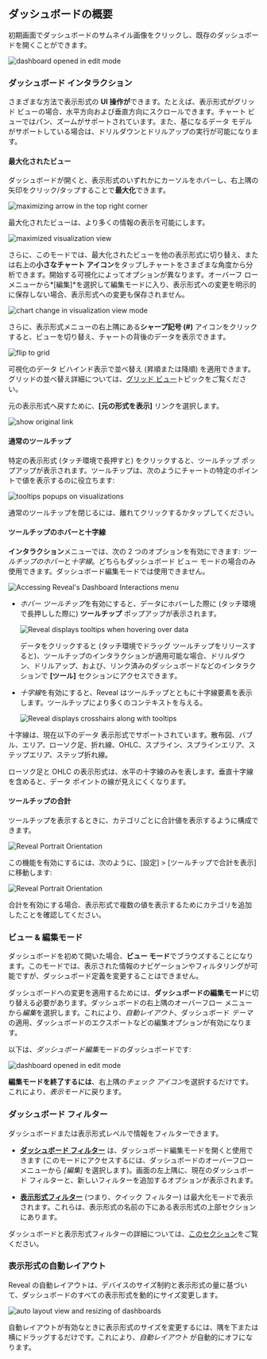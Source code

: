 ## ダッシュボードの概要

初期画面でダッシュボードのサムネイル画像をクリックし、既存のダッシュボードを開くことができます。

![dashboard opened in edit mode](images/dashboard-opened-edit-mode.png)

### ダッシュボード インタラクション

さまざまな方法で表示形式の **UI 操作が**できます。たとえば、表示形式がグリッド ビューの場合、水平方向および垂直方向にスクロールできます。チャート ビューではパン、ズームがサポートされています。また、基になるデータ モデルがサポートしている場合は、ドリルダウンとドリルアップの実行が可能になります。

#### 最大化されたビュー

ダッシュボードが開くと、表示形式のいずれかにカーソルをホバーし、右上隅の矢印をクリック/タップすることで**最大化**できます。

![maximizing arrow in the top right corner](images/visualization-maximizing-arrow.png)

最大化されたビューは、より多くの情報の表示を可能にします。

![maximized visualization view](images/maximized-visualization.png)

さらに、このモードでは、最大化されたビューを他の表示形式に切り替え、または右上の**小さなチャート アイコン**をタップしチャートをさまざまな角度から分析できます。開始する可視化によってオプションが異なります。オーバーフ ローメニューから*[編集]*を選択して編集モードに入り、表示形式への変更を明示的に保存しない場合、表示形式への変更も保存されません。

![chart change in visualization view mode](images/chart-change-visualization-view-mode.png)

さらに、表示形式メニューの右上隅にある**シャープ記号 (#)** アイコンをクリックすると、ビューを切り替え、チャートの背後のデータを表示できます。

![flip to grid](images/flip-grid.png)

可視化のデータ ビハインド表示で並べ替え (昇順または降順) を適用できます。グリッドの並べ替え詳細については、[グリッド ビュー](~/jp/data-visualizations/grid-view.md)トピックをご覧ください。

元の表示形式へ戻すために、**[元の形式を表示]** リンクを選択します。

![show original link](images/change-visualization-show-original.png)

#### 通常のツールチップ

特定の表示形式 (タッチ環境で長押すと) をクリックすると、ツールチップ ポップアップが表示されます。ツールチップは、次のようにチャートの特定のポイントで値を表示するのに役立ちます:

![tooltips popups on visualizations](images/tooltips-popups.png)

通常のツールチップを閉じるには、離れてクリックするかタップしてください。

#### ツールチップのホバーと十字線

**インタラクション**メニューでは、次の 2 つのオプションを有効にできます: *ツールチップのホバー*と*十字線*。どちらもダッシュボード ビュー モードの場合のみ使用できます。ダッシュボード編集モードでは使用できません。

![Accessing Reveal's Dashboard Interactions menu](images/dashboard-interactions-menu.png)

  - *ホバー ツールチップ*を有効にすると、データにホバーした際に (タッチ環境で長押しした際に) **ツールチップ** ポップアップが表示されます。

    ![Reveal displays tooltips when hovering over data](images/tooltips-hover.png)

    データをクリックすると (タッチ環境でドラッグ ツールチップをリリースすると)、ツールチップのインタラクションが適用可能な場合、ドリルダウン、ドリルアップ、および、リンク済みのダッシュボードなどのインタラクションで **[ツール]** セクションにアクセスできます。

  - *十字線*を有効にすると、Reveal はツールチップとともに十字線要素を表示します。ツールチップにより多くのコンテキストを与える。

    ![Reveal displays crosshairs along with tooltips](images/crosshairs-enabled.png)

十字線は、現在以下のデータ 表示形式でサポートされています。散布図、バブル、エリア、ローソク足、折れ線、OHLC、スプライン、スプラインエリア、ステップエリア、ステップ折れ線。

ローソク足と OHLC の表示形式は、水平の十字線のみを表します。垂直十字線を含めると、データ ポイントの線が見えにくくなります。

#### ツールチップの合計

ツールチップを表示するときに、カテゴリごとに合計値を表示するように構成できます。

![Reveal Portrait Orientation](images/tooltips-totals.png)

この機能を有効にするには、次のように、[設定] \> [ツールチップで合計を表示] に移動します:

![Reveal Portrait Orientation](images/tooltips-configuration.png)

合計を有効にする場合、表示形式で複数の値を表示するためにカテゴリを追加したことを確認してください。

<a name='view-edit-mode'></a>
### ビュー & 編集モード

ダッシュボードを初めて開いた場合、**ビュー モード**でブラウズすることになります。このモードでは、表示された情報のナビゲーションやフィルタリングが可能ですが、ダッシュボード定義を変更することはできません。

ダッシュボードへの変更を適用するためには、**ダッシュボードの編集モード**に切り替える必要があります。ダッシュボードの右上隅のオーバーフロー メニューから*編集*を選択します。これにより、*自動レイアウト*、ダッシュボード *テーマ*の適用、ダッシュボードのエクスポートなどの編集オプションが有効になります。

以下は、*ダッシュボード編集*モードのダッシュボードです:

![dashboard opened in edit mode](images/dashboard-opened-edit-mode.png)

**編集モードを終了するには**、右上隅の*チェック アイコン*を選択するだけです。これにより、*表示モード*に戻ります。

### ダッシュボード フィルター

ダッシュボードまたは表示形式レベルで情報をフィルターできます。

  - [**ダッシュボード フィルター**](~/jp/filters/dashboard-filters.md) は、ダッシュボード編集モードを開くと使用できます (このモードにアクセスするには、ダッシュボードのオーバーフロー メニューから *[編集]* を選択します)。画面の左上隅に、現在のダッシュボード フィルターと、新しいフィルターを追加するオプションが表示されます。

  - [**表示形式フィルター**](~/jp/filters/Visualization-Filters.md) (つまり、クイック フィルター) は最大化モードで表示されます。これらは、表示形式の名前の下にある表示形式の上部セクションにあります。

ダッシュボードと表示形式フィルターの詳細については、[このセクション](~/jp/filters/overview.md)をご覧ください。

### 表示形式の自動レイアウト

Reveal の自動レイアウトは、デバイスのサイズ制約と表示形式の量に基づいて、ダッシュボードのすべての表示形式を動的にサイズ変更します。

![auto layout view and resizing of dashboards](images/auto-layout-dashboard.png)

自動レイアウトが有効なときに表示形式のサイズを変更するには、隅を下または横にドラッグするだけです。これにより、*自動レイアウト* が自動的にオフになります。
